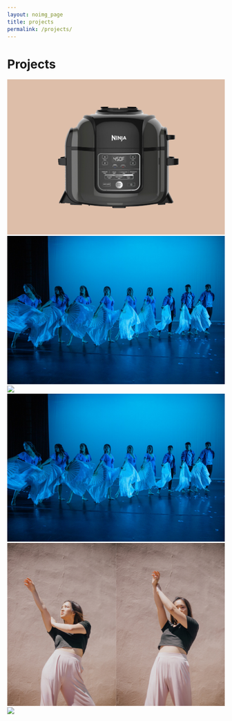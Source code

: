 ```yaml
---
layout: noimg_page
title: projects
permalink: /projects/
---
```


# Projects

<div class="row">
  <div class="column">
    <img src="/img/ninja.png">
    <img src="/img/dance.jpg">
    <img src="/img/03.jpg">
  </div>
  <div class="column">
    <img src="/img/dance.jpg">
    <img src="/img/02.jpg">
    <img src="/img/03.jpg">
  </div>
</div>